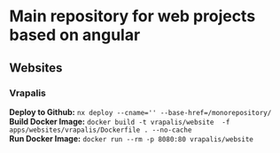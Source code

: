 # Main repository for web projects based on angular

## Websites

### Vrapalis
**Deploy to Github:** ``nx deploy --cname='' --base-href=/monorepository/`` <br>
**Build Docker Image:** ``docker build -t vrapalis/website  -f apps/websites/vrapalis/Dockerfile . --no-cache ``<br>
**Run Docker Image:** ``docker run --rm -p 8080:80 vrapalis/website``<br>

